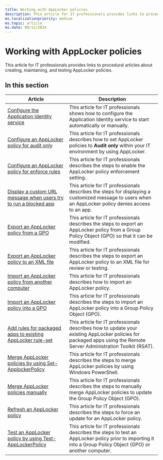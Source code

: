 ```yaml
---
title: Working with AppLocker policies
description: This article for IT professionals provides links to procedural articles about creating, maintaining, and testing AppLocker policies.
ms.localizationpriority: medium
ms.topic: article
ms.date: 09/11/2024
---
```


# Working with AppLocker policies

This article for IT professionals provides links to procedural articles about creating, maintaining, and testing AppLocker policies.

## In this section

| Article | Description |
| - | - |
| [Configure the Application Identity service](configure-the-application-identity-service.md) | This article for IT professionals shows how to configure the Application Identity service to start automatically or manually. |
| [Configure an AppLocker policy for audit only](configure-an-applocker-policy-for-audit-only.md) | This article for IT professionals describes how to set AppLocker policies to  **Audit only** within your IT environment by using AppLocker. |
| [Configure an AppLocker policy for enforce rules](configure-an-applocker-policy-for-enforce-rules.md) | This article for IT professionals describes the steps to enable the AppLocker policy enforcement setting. |
| [Display a custom URL message when users try to run a blocked app](display-a-custom-url-message-when-users-try-to-run-a-blocked-application.md) | This article for IT professionals describes the steps for displaying a customized message to users when an AppLocker policy denies access to an app. |
| [Export an AppLocker policy from a GPO](export-an-applocker-policy-from-a-gpo.md) | This article for IT professionals describes the steps to export an AppLocker policy from a Group Policy Object (GPO) so that it can be modified. |
| [Export an AppLocker policy to an XML file](export-an-applocker-policy-to-an-xml-file.md) | This article for IT professionals describes the steps to export an AppLocker policy to an XML file for review or testing. |
| [Import an AppLocker policy from another computer](import-an-applocker-policy-from-another-computer.md) | This article for IT professionals describes how to import an AppLocker policy. |
| [Import an AppLocker policy into a GPO](import-an-applocker-policy-into-a-gpo.md) | This article for IT professionals describes the steps to import an AppLocker policy into a Group Policy Object (GPO). |
| [Add rules for packaged apps to existing AppLocker rule-set](add-rules-for-packaged-apps-to-existing-applocker-rule-set.md) | This article for IT professionals describes how to update your existing AppLocker policies for packaged apps using the Remote Server Administration Toolkit (RSAT). |
| [Merge AppLocker policies by using Set-ApplockerPolicy](merge-applocker-policies-by-using-set-applockerpolicy.md) | This article for IT professionals describes the steps to merge AppLocker policies by using Windows PowerShell. |
| [Merge AppLocker policies manually](merge-applocker-policies-manually.md) | This article for IT professionals describes the steps to manually merge AppLocker policies to update the Group Policy Object (GPO). |
| [Refresh an AppLocker policy](refresh-an-applocker-policy.md) | This article for IT professionals describes the steps to force an update for an AppLocker policy. |
| [Test an AppLocker policy by using Test-AppLockerPolicy](test-an-applocker-policy-by-using-test-applockerpolicy.md) | This article for IT professionals describes the steps to test an AppLocker policy prior to importing it into a Group Policy Object (GPO) or another computer.|
